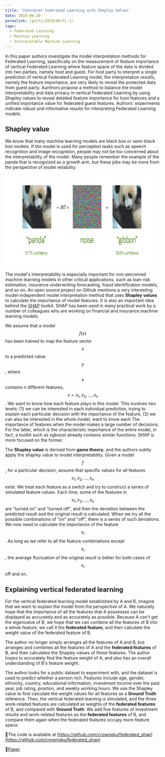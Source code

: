 ```yaml
---
title: 'Interpret Federated Learning with Shapley Values'
date: 2019-06-20
permalink: /posts/2019/06/FL-7/
tags:
  - Federated Learning
  - Machine Learning
  - Interpretable Machine Learning
---
```


In this paper authors investigate the model interpretation methods for Federated Learning, specifically on the measurement of feature importance of vertical Federated Learning where feature space of the data is divided into two parties, namely host and guest. For host party to interpret a single prediction of vertical Federated Learning model, the interpretation results, namely the feature importance, are very likely to reveal the protected data from guest party. Aunthors propose a method to balance the model interpretability and data privacy in vertical Federated Learning by using Shapley values to reveal detailed feature importance for host features and a unified importance value for federated guest features. Authors' experiments indicate robust and informative results for interpreting Federated Learning models.

## Shapley value
We know that many machine learning models are black box or semi-black box models. If the model is used for perception tasks such as speech recognition and image recognition, people may not be too concerned about the interpretability of the model. Many people remember the example of the panda that is recognized as a growth arm, but these jobs may be more from the perspective of model reliability.

<img src="/images/FL-7-1.png" width="500" height="300" title="Adversarial examples" class="align-center"/>

The model's interpretability is especially important for non-perceived machine learning models in other critical applications, such as loan risk estimation, insurance underwriting forecasting, fraud identification models, and so on. An open source project on Github mentions a very interesting model-independent model interpretation method that uses **Shapley values** to calculate the importance of model features. It is also an important idea behind the [SHAP](https://github.com/slundberg/shap) toolkit. SHAP has been used in many practical work by a number of colleagues who are working on financial and insurance machine learning models.

We assume that a model $$f(x)$$ has been trained to map the feature vector $$x$$ to a predicted value $$y$$, where $$x$$ contains n different features, $$x = {x_1, x_2, ..., x_n}$$. We want to know how each feature plays in this model. This involves two levels: (1) we can be interested in each individual prediction, trying to explain each particular decision with the importance of the feature; (2) we can also be interested in the whole model, want to know each The importance of features when the model makes a large number of decisions. For the latter, which is the characteristic importance of the entire model, in fact, a toolkit such as xgboost already contains similar functions. SHAP is more focused on the former.

The **Shapley value** is derived from **game theory**, and the authors subtly apply the shapley value to model interpretability. Given a model $$f$$, for a particular decision, assume that specific values for all features $${x_1, x_2, ..., x_n}$$ exist. We treat each feature as a switch and try to construct a series of simulated feature values. Each time, some of the features in $${x_1, x_2, ..., x_n}$$ are "turned on" and "turned off", and then the deviation between the predicted result and the original result is calculated. When we try all the possible combinations of "on" and "off", there is a series of such deviations. We now need to calculate the importance of the feature $$x_i$$. As long as we refer to all the feature combinations except $$x_i$$, the average fluctuation of the original result is better for both cases of $$x_i$$ off and on.

## Explaining vertical federated learning
For the vertical federated learning model established by A and B, imagine that we want to explain the model from the perspective of A. We naturally hope that the importance of all the features that A possesses can be displayed as accurately and as accurately as possible. Because A can't get the eigenvalue of B, we hope that we can combine all the features of B into a whole feature, we call it the **federated feature**, and then calculate the weight value of the federated feature of B.

The author no longer simply arranges all the features of A and B, but arranges and combines all the features of A and the **federated features** of B, and then calculates the Shapley values of these features. The author hopes to accurately find the feature weight of A, and also has an overall understanding of B's feature weight.

The author looks for a public dataset to experiment with, and the dataset is used to predict whether a person rich. Features include age, gender, ethnicity, country, educational information, investment income over the past year, job rating, position, and weekly working hours. We use the Shapley value to first calculate the weight values for all features as a **Ground Truth** reference. Then, the vertical federated learning is simulated, and the three work-related features are calculated as weights of the **federated features** of B, and compared with **Ground Truth**. We add five features of investment results and work-related features as the **federated features** of B, and compare them again when the federated features occupy more feature space. 

🔗The code is available at [https://github.com/crownpku/federated_shap](https://github.com/crownpku/federated_shap)

🔗[Paper](https://arxiv.org/abs/1905.04519)

